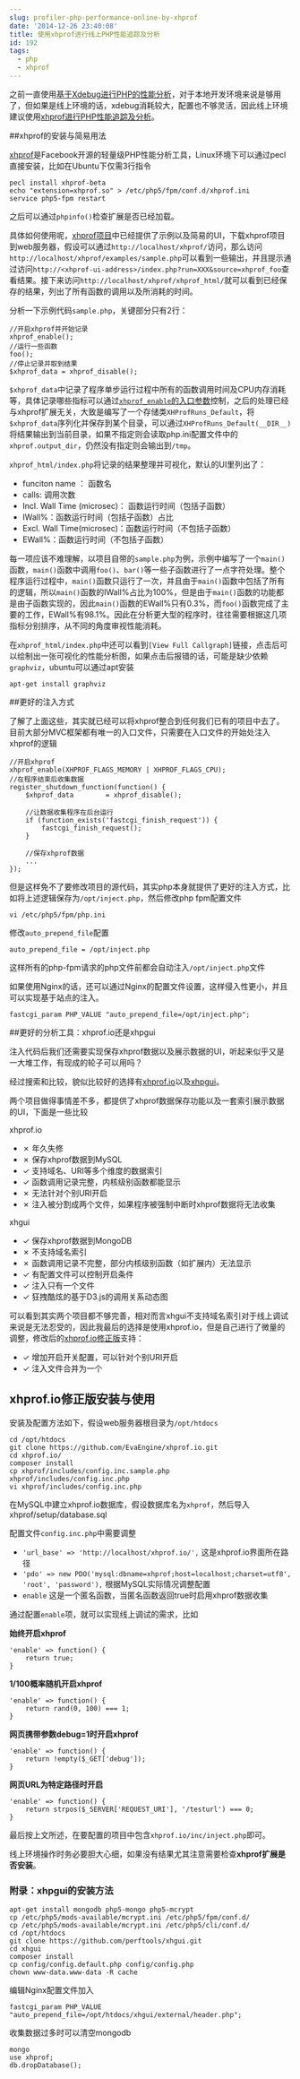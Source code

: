 ```yaml
---
slug: profiler-php-performance-online-by-xhprof
date: '2014-12-26 23:40:08'
title: 使用xhprof进行线上PHP性能追踪及分析
id: 192
tags:
  - php
  - xhprof
---
```


之前一直使用[基于Xdebug进行PHP的性能分析](http://avnpc.com/pages/how-to-debug-under-zf2)，对于本地开发环境来说是够用了，但如果是线上环境的话，xdebug消耗较大，配置也不够灵活，因此线上环境建议使用[xhprof进行PHP性能追踪及分析](http://avnpc.com/pages/profiler-php-performance-online-by-xhprof)。


##xhprof的安装与简易用法

[xhprof](https://github.com/phacility/xhprof)是Facebook开源的轻量级PHP性能分析工具，Linux环境下可以通过pecl直接安装，比如在Ubuntu下仅需3行指令

    pecl install xhprof-beta
    echo "extension=xhprof.so" > /etc/php5/fpm/conf.d/xhprof.ini
    service php5-fpm restart

之后可以通过`phpinfo()`检查扩展是否已经加载。

具体如何使用呢，[xhprof项目](https://github.com/phacility/xhprof)中已经提供了示例以及简易的UI，下载xhprof项目到web服务器，假设可以通过`http://localhost/xhprof/`访问，那么访问`http://localhost/xhprof/examples/sample.php`可以看到一些输出，并且提示通过访问`http://<xhprof-ui-address>/index.php?run=XXX&source=xhprof_foo`查看结果。接下来访问`http://localhost/xhprof/xhprof_html/`就可以看到已经保存的结果，列出了所有函数的调用以及所消耗的时间。

分析一下示例代码`sample.php`，关键部分只有2行：

    //开启xhprof并开始记录
    xhprof_enable();
    //运行一些函数
    foo();
    //停止记录并取到结果
    $xhprof_data = xhprof_disable();

`$xhprof_data`中记录了程序单步运行过程中所有的函数调用时间及CPU内存消耗等，具体记录哪些指标可以通过[`xhprof_enable`的入口参数](http://php.net/manual/zh/xhprof.constants.php)控制，之后的处理已经与xhprof扩展无关，大致是编写了一个存储类`XHProfRuns_Default`，将`$xhprof_data`序列化并保存到某个目录，可以通过`XHProfRuns_Default(__DIR__)`将结果输出到当前目录，如果不指定则会读取php.ini配置文件中的`xhprof.output_dir`，仍然没有指定则会输出到`/tmp`。

`xhprof_html/index.php`将记录的结果整理并可视化，默认的UI里列出了：

- funciton name ： 函数名
- calls: 调用次数
- Incl. Wall Time (microsec)： 函数运行时间（包括子函数）
- IWall%：函数运行时间（包括子函数）占比
- Excl. Wall Time(microsec)：函数运行时间（不包括子函数）
- EWall%：函数运行时间（不包括子函数）

每一项应该不难理解，以项目自带的`sample.php`为例，示例中编写了一个`main()`函数，`main()`函数中调用`foo()`、`bar()`等一些子函数进行了一点字符处理。整个程序运行过程中，`main()`函数只运行了一次，并且由于`main()`函数中包括了所有的逻辑，所以`main()`函数的IWall%占比为100%，但是由于`main()`函数的功能都是由子函数实现的，因此`main()`函数的EWall%只有0.3%，而`foo()`函数完成了主要的工作，EWall%有98.1%。因此在分析更大型的程序时，往往需要根据这几项指标分别排序，从不同的角度审视性能消耗。

在`xhprof_html/index.php`中还可以看到`[View Full Callgraph]`链接，点击后可以绘制出一张可视化的性能分析图，如果点击后报错的话，可能是缺少依赖`graphviz`，ubuntu可以通过apt安装

    apt-get install graphviz


##更好的注入方式

了解了上面这些，其实就已经可以将xhprof整合到任何我们已有的项目中去了。目前大部分MVC框架都有唯一的入口文件，只需要在入口文件的开始处注入xhprof的逻辑

    //开启xhprof
    xhprof_enable(XHPROF_FLAGS_MEMORY | XHPROF_FLAGS_CPU);
    //在程序结束后收集数据
    register_shutdown_function(function() {
        $xhprof_data        = xhprof_disable();

        //让数据收集程序在后台运行
        if (function_exists('fastcgi_finish_request')) {
            fastcgi_finish_request();
        }

        //保存xhprof数据
        ...
    });

但是这样免不了要修改项目的源代码，其实php本身就提供了更好的注入方式，比如将上述逻辑保存为`/opt/inject.php`，然后修改php fpm配置文件

    vi /etc/php5/fpm/php.ini

修改`auto_prepend_file`配置

    auto_prepend_file = /opt/inject.php

这样所有的php-fpm请求的php文件前都会自动注入`/opt/inject.php`文件

如果使用Nginx的话，还可以通过Nginx的配置文件设置，这样侵入性更小，并且可以实现基于站点的注入。

    fastcgi_param PHP_VALUE "auto_prepend_file=/opt/inject.php";

    
##更好的分析工具：xhprof.io还是xhpgui

注入代码后我们还需要实现保存xhprof数据以及展示数据的UI，听起来似乎又是一大堆工作，有现成的轮子可以用吗？

经过搜索和比较，貌似比较好的选择有[xhprof.io](https://github.com/gajus/xhprof.io)以及[xhpgui](https://github.com/perftools/xhgui)。

两个项目做得事情差不多，都提供了xhprof数据保存功能以及一套索引展示数据的UI，下面是一些比较

xhprof.io

- ✗ 年久失修
- ✗ 保存xhprof数据到MySQL
- ✓ 支持域名、URI等多个维度的数据索引
- ✓ 函数调用记录完整，内核级别函数都能显示
- ✗ 无法针对个别URI开启
- ✗ 注入被分割成两个文件，如果程序被强制中断时xhprof数据将无法收集

xhgui

- ✓ 保存xhprof数据到MongoDB
- ✗ 不支持域名索引
- ✗ 函数调用记录不完整，部分内核级别函数（如扩展内）无法显示
- ✓ 有配置文件可以控制开启条件
- ✓ 注入只有一个文件
- ✓ 狂拽酷炫的基于D3.js的调用关系动态图

可以看到其实两个项目都不够完善，相对而言xhgui不支持域名索引对于线上调试来说是无法忍受的，因此我最后的选择是使用xhprof.io，但是自己进行了微量的调整，修改后的[xhprof.io修正版](https://github.com/EvaEngine/xhprof.io)支持：

- ✓ 增加开启开关配置，可以针对个别URI开启
- ✓ 注入文件合并为一个

## xhprof.io修正版安装与使用

安装及配置方法如下，假设web服务器根目录为`/opt/htdocs`

    cd /opt/htdocs
    git clone https://github.com/EvaEngine/xhprof.io.git
    cd xhprof.io/
    composer install
    cp xhprof/includes/config.inc.sample.php xhprof/includes/config.inc.php 
    vi xhprof/includes/config.inc.php

在MySQL中建立xhprof.io数据库，假设数据库名为`xhprof`，然后导入xhprof/setup/database.sql

配置文件`config.inc.php`中需要调整

- `'url_base' => 'http://localhost/xhprof.io/',` 这是xhprof.io界面所在路径
- `'pdo' => new PDO('mysql:dbname=xhprof;host=localhost;charset=utf8', 'root', 'password'),` 根据MySQL实际情况调整配置
- `enable` 这是一个匿名函数，当匿名函数返回true时启用xhprof数据收集

通过配置`enable`项，就可以实现线上调试的需求，比如

**始终开启xhprof**

    'enable' => function() {
        return true;
    }
    
**1/100概率随机开启xhprof**

    'enable' => function() {
        return rand(0, 100) === 1;
    }

**网页携带参数debug=1时开启xhprof**

    'enable' => function() {
        return !empty($_GET['debug']);
    }

**网页URL为特定路径时开启**

    'enable' => function() {
        return strpos($_SERVER['REQUEST_URI'], '/testurl') === 0;
    }

最后按上文所述，在要配置的项目中包含`xhprof.io/inc/inject.php`即可。

线上环境操作时务必要胆大心细，如果没有结果尤其注意需要检查**xhprof扩展是否安装**。

### 附录：xhpgui的安装方法

    apt-get install mongodb php5-mongo php5-mcrypt
    cp /etc/php5/mods-available/mcrypt.ini /etc/php5/fpm/conf.d/
    cp /etc/php5/mods-available/mcrypt.ini /etc/php5/cli/conf.d/
    cd /opt/htdocs
    git clone https://github.com/perftools/xhgui.git
    cd xhgui
    composer install
    cp config/config.default.php config/config.php
    chown www-data.www-data -R cache

编辑Nginx配置文件加入

    fastcgi_param PHP_VALUE "auto_prepend_file=/opt/htdocs/xhgui/external/header.php";

收集数据过多时可以清空mongodb

    mongo
    use xhprof;
    db.dropDatabase();




